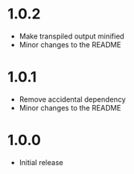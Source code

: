 # 1.0.2

- Make transpiled output minified
- Minor changes to the README

# 1.0.1

- Remove accidental dependency
- Minor changes to the README

# 1.0.0

- Initial release
